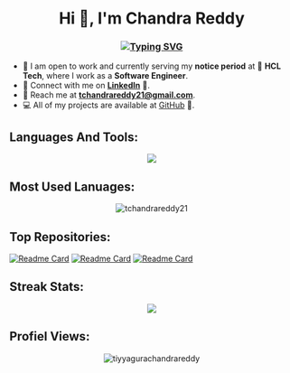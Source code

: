 <h1 align="center">Hi 👋, I'm Chandra Reddy</h1>
<h3 align="center">
  <a href="https://git.io/typing-svg"><img src="https://readme-typing-svg.demolab.com?font=JetBrains+Mono&duration=1100&pause=100&color=80FFDB&background=14213D00&center=true&vCenter=true&width=435&lines=Software+Engineer;Python;SQL;Machine+Learning;Deep+Learning;Natural+Language+Processing;Generative+AI;Large+Language+Models" alt="Typing SVG" /></a>
</h3>



- 🚀 I am open to work and currently serving my **notice period** at 💼 **HCL Tech**, where I work as a **Software Engineer**.
- 🔗 Connect with me on **[LinkedIn](https://www.linkedin.com/in/tchandrareddy21)** 🤝.
- 📧 Reach me at **tchandrareddy21@gmail.com**.
- 💻 All of my projects are available at [GitHub](https://github.com/tchandrareddy21?tab=repositories) 🚀.

## Languages And Tools:
<p align="center">
  <a href="https://github.com/tchandrareddy21">
    <img src="https://skillicons.dev/icons?i=py,mysql,sklearn,pytorch,tensorflow,aws,docker,fastapi,flask,git,github,githubactions,mongodb,heroku,postman,pycharm,anaconda,figma&perline=9" />
  </a>
</p>

## Most Used Lanuages:
<p align="center">
  <img align="center" src="https://github-readme-stats.vercel.app/api/top-langs/?username=tchandrareddy21&size_weight=0.5&count_weight=0.5&langs_count=8&hide_progress=true&theme=dark" alt="tchandrareddy21" />
</p>

## Top Repositories:
[![Readme Card](https://github-readme-stats.vercel.app/api/pin/?username=tchandrareddy21&repo=sensor-fault-detection&theme=dark)]([https://github.com/tchandrareddy21/github-readme-stats](https://github.com/tchandrareddy21/sensor-fault-detection?tab=readme-ov-file#sensor-fault-detection))
[![Readme Card](https://github-readme-stats.vercel.app/api/pin/?username=tchandrareddy21&repo=logs-classification&theme=dark)]([https://github.com/tchandrareddy21/github-readme-stats](https://github.com/tchandrareddy21/sensor-fault-detection?tab=readme-ov-file#sensor-fault-detection))
[![Readme Card](https://github-readme-stats.vercel.app/api/pin/?username=tchandrareddy21&repo=financial-product-complaint&theme=dark)]([https://github.com/tchandrareddy21/github-readme-stats](https://github.com/tchandrareddy21/financial-product-complaint?tab=readme-ov-file#financial-product-complaint))

<!--
## My Status:
[![Anurag's GitHub stats](https://github-readme-stats.vercel.app/api?username=tchandrareddy21&theme=dark)](https://github.com/tchandrareddy21/github-readme-stats)
-->

## Streak Stats:
<p align="center">
  <a href="https://github.com/tchandrareddy21">
    <img src="https://streak-stats.demolab.com?user=tchandrareddy21&theme=dark&date_format=j%20M%5B%20Y%5D&mode=weekly" />
  </a>
</p>

## Profiel Views:
<p align="center"> 
  <img src="https://komarev.com/ghpvc/?username=tiyyagurachandrareddy&label=Profile%20views&color=0e75b6&style=flat" alt="tiyyagurachandrareddy" /> 
</p>

